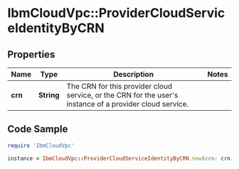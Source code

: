 # IbmCloudVpc::ProviderCloudServiceIdentityByCRN

## Properties

Name | Type | Description | Notes
------------ | ------------- | ------------- | -------------
**crn** | **String** | The CRN for this provider cloud service, or the CRN for the user&#39;s instance of a provider cloud service. | 

## Code Sample

```ruby
require 'IbmCloudVpc'

instance = IbmCloudVpc::ProviderCloudServiceIdentityByCRN.new(crn: crn:v1:bluemix:public:cloudant:us-south:a/123456:3527280b-9327-4411-8020-591092e60353::)
```


